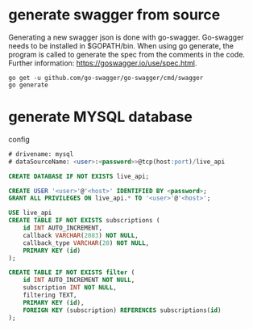 
# generate swagger from source

Generating a new swagger json is done with go-swagger. Go-swagger needs to be installed in $GOPATH/bin. When using go generate, the program is called to generate the spec from the comments in the code. Further information: https://goswagger.io/use/spec.html.  
```
go get -u github.com/go-swagger/go-swagger/cmd/swagger
go generate
```


# generate MYSQL database
config
```sql
# drivename: mysql
# dataSourceName: <user>:<password>>@tcp(host:port)/live_api
```

```sql
CREATE DATABASE IF NOT EXISTS live_api;

CREATE USER '<user>'@'<host>' IDENTIFIED BY <password>;
GRANT ALL PRIVILEGES ON live_api.* TO '<user>'@'<host>';

USE live_api
CREATE TABLE IF NOT EXISTS subscriptions (
	id INT AUTO_INCREMENT,
	callback VARCHAR(2083) NOT NULL,
	callback_type VARCHAR(20) NOT NULL,
    PRIMARY KEY (id)
);

CREATE TABLE IF NOT EXISTS filter (
	id INT AUTO_INCREMENT NOT NULL,
	subscription INT NOT NULL,
	filtering TEXT,
    PRIMARY KEY (id),
    FOREIGN KEY (subscription) REFERENCES subscriptions(id)
);

``` 